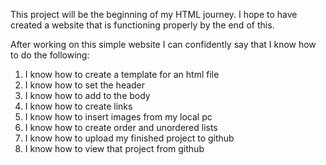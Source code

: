 This project will be the beginning of my HTML journey. I hope to have created a website that is functioning properly by the end of this.

After working on this simple website I can confidently say that I know how to do the following:
1) I know how to create a template for an html file
2) I know how to set the header 
3) I know how to add to the body
4) I know how to create links
5) I know how to insert images from my local pc
6) I know how to create order and unordered lists
7) I know how to upload my finished project to github
8) I know how to view that project from github